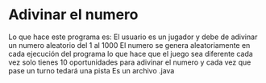 # **Adivinar el numero**
 Lo que hace este programa es:
 El usuario es un jugador y debe de adivinar un numero aleatorio del 1 al 1000
 El numero se genera aleatoriamente en cada ejecución del programa lo que hace que el juego sea diferente cada vez 
 solo tienes 10 oportunidades para adivinar el numero y cada vez que pase un turno tedará una pista
 Es un archivo .java
